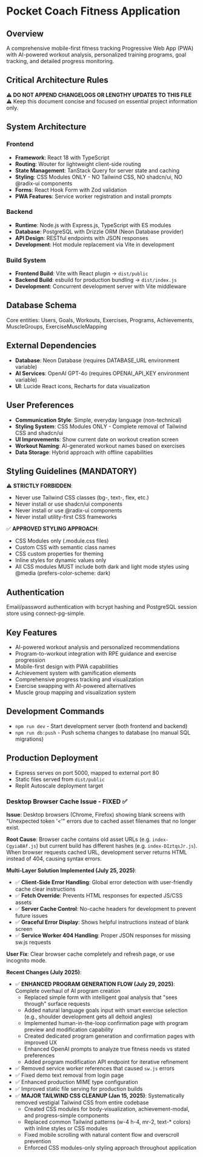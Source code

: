 # Pocket Coach Fitness Application

## Overview
A comprehensive mobile-first fitness tracking Progressive Web App (PWA) with AI-powered workout analysis, personalized training programs, goal tracking, and detailed progress monitoring.

## Critical Architecture Rules
**⚠️ DO NOT APPEND CHANGELOGS OR LENGTHY UPDATES TO THIS FILE ⚠️**
Keep this document concise and focused on essential project information only.

## System Architecture

### Frontend
- **Framework**: React 18 with TypeScript
- **Routing**: Wouter for lightweight client-side routing
- **State Management**: TanStack Query for server state and caching
- **Styling**: CSS Modules ONLY - NO Tailwind CSS, NO shadcn/ui, NO @radix-ui components
- **Forms**: React Hook Form with Zod validation
- **PWA Features**: Service worker registration and install prompts

### Backend
- **Runtime**: Node.js with Express.js, TypeScript with ES modules
- **Database**: PostgreSQL with Drizzle ORM (Neon Database provider)
- **API Design**: RESTful endpoints with JSON responses
- **Development**: Hot module replacement via Vite in development

### Build System
- **Frontend Build**: Vite with React plugin → `dist/public`
- **Backend Build**: esbuild for production bundling → `dist/index.js`
- **Development**: Concurrent development server with Vite middleware

## Database Schema
Core entities: Users, Goals, Workouts, Exercises, Programs, Achievements, MuscleGroups, ExerciseMuscleMapping

## External Dependencies
- **Database**: Neon Database (requires DATABASE_URL environment variable)
- **AI Services**: OpenAI GPT-4o (requires OPENAI_API_KEY environment variable)
- **UI**: Lucide React icons, Recharts for data visualization

## User Preferences
- **Communication Style**: Simple, everyday language (non-technical)
- **Styling System**: CSS Modules ONLY - Complete removal of Tailwind CSS and shadcn/ui
- **UI Improvements**: Show current date on workout creation screen
- **Workout Naming**: AI-generated workout names based on exercises
- **Data Storage**: Hybrid approach with offline capabilities

## Styling Guidelines (MANDATORY)
⚠️ **STRICTLY FORBIDDEN**: 
- Never use Tailwind CSS classes (bg-, text-, flex, etc.)
- Never install or use shadcn/ui components
- Never install or use @radix-ui components
- Never install utility-first CSS frameworks

✅ **APPROVED STYLING APPROACH**:
- CSS Modules only (.module.css files)
- Custom CSS with semantic class names
- CSS custom properties for theming
- Inline styles for dynamic values only
- All CSS modules MUST include both dark and light mode styles using @media (prefers-color-scheme: dark)

## Authentication
Email/password authentication with bcrypt hashing and PostgreSQL session store using connect-pg-simple.

## Key Features
- AI-powered workout analysis and personalized recommendations
- Program-to-workout integration with RPE guidance and exercise progression
- Mobile-first design with PWA capabilities
- Achievement system with gamification elements
- Comprehensive progress tracking and visualization
- Exercise swapping with AI-powered alternatives
- Muscle group mapping and visualization system

## Development Commands
- `npm run dev` - Start development server (both frontend and backend)
- `npm run db:push` - Push schema changes to database (no manual SQL migrations)

## Production Deployment
- Express serves on port 5000, mapped to external port 80
- Static files served from `dist/public`
- Replit Autoscale deployment target

### Desktop Browser Cache Issue - FIXED ✅
**Issue**: Desktop browsers (Chrome, Firefox) showing blank screens with "Unexpected token '<'" errors due to cached asset filenames that no longer exist.

**Root Cause**: Browser cache contains old asset URLs (e.g. `index-CgyiaBAf.js`) but current build has different hashes (e.g. `index-DIztqsJr.js`). When browser requests cached URL, development server returns HTML instead of 404, causing syntax errors.

**Multi-Layer Solution Implemented (July 25, 2025)**:
- ✅ **Client-Side Error Handling**: Global error detection with user-friendly cache clear instructions
- ✅ **Fetch Override**: Prevents HTML responses for expected JS/CSS assets  
- ✅ **Server Cache Control**: No-cache headers for development to prevent future issues
- ✅ **Graceful Error Display**: Shows helpful instructions instead of blank screen
- ✅ **Service Worker 404 Handling**: Proper JSON responses for missing sw.js requests

**User Fix**: Clear browser cache completely and refresh page, or use incognito mode.

**Recent Changes (July 2025)**:
- ✅ **ENHANCED PROGRAM GENERATION FLOW (July 29, 2025)**: Complete overhaul of AI program creation
  - Replaced simple form with intelligent goal analysis that "sees through" surface requests  
  - Added natural language goals input with smart exercise selection (e.g., shoulder development gets all deltoid angles)
  - Implemented human-in-the-loop confirmation page with program preview and modification capability
  - Created dedicated program generation and confirmation pages with improved UX
  - Enhanced OpenAI prompts to analyze true fitness needs vs stated preferences
  - Added program modification API endpoint for iterative refinement
- ✅ Removed service worker references that caused `sw.js` errors
- ✅ Fixed demo text removal from login page  
- ✅ Enhanced production MIME type configuration
- ✅ Improved static file serving for production builds
- ✅ **MAJOR TAILWIND CSS CLEANUP (Jan 15, 2025)**: Systematically removed vestigial Tailwind CSS from entire codebase
  - Created CSS modules for body-visualization, achievement-modal, and progress-simple components
  - Replaced common Tailwind patterns (w-4 h-4, mr-2, text-* colors) with inline styles or CSS modules
  - Fixed mobile scrolling with natural content flow and overscroll prevention
  - Enforced CSS modules-only styling approach throughout application